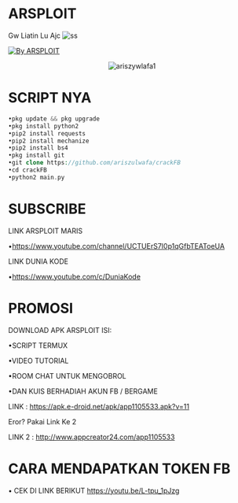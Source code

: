 # ARSPLOIT
Gw Liatin Lu Ajc
![ss](https://github.com/ariszywlafa1/crackFB/blob/main/1200px-Tux.svg.png)
<p align="left">
<a href="#"><img title="By ARSPLOIT" src="https://img.shields.io/badge/AUTHOR:%20ARSPLOIT-green?colorA=%23ff0000&colorB=%23017e40&style=for-the-badge"></a> 
<p align="center"> <img src=https://github-readme-stats.vercel.app/api?username=ariszywlafa1&show_icons=true&theme=tokyonight alt=ariszywlafa1 /> </p>

# SCRIPT NYA
```php
•pkg update && pkg upgrade
•pkg install python2
•pip2 install requests
•pip2 install mechanize
•pip2 install bs4
•pkg install git
•git clone https://github.com/ariszulwafa/crackFB
•cd crackFB
•python2 main.py

```
# SUBSCRIBE 
LINK ARSPLOIT MARIS

•https://www.youtube.com/channel/UCTUErS7I0p1qGfbTEAToeUA

LINK DUNIA KODE

•https://www.youtube.com/c/DuniaKode

# PROMOSI
DOWNLOAD APK ARSPLOIT
ISI:

•SCRIPT TERMUX

•VIDEO TUTORIAL

•ROOM CHAT UNTUK MENGOBROL

•DAN KUIS BERHADIAH AKUN FB / BERGAME

LINK : https://apk.e-droid.net/apk/app1105533.apk?v=11

Eror? Pakai Link Ke 2

LINK 2 : http://www.appcreator24.com/app1105533

# CARA MENDAPATKAN TOKEN FB
• CEK DI LINK BERIKUT https://youtu.be/L-tpu_1pJzg
